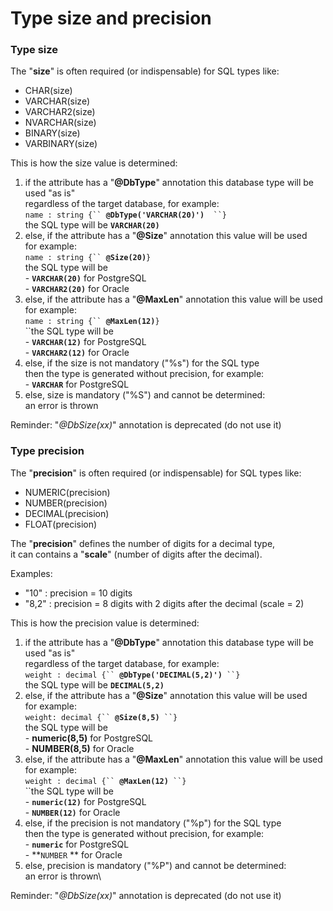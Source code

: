# Type size and precision

### Type size

The "**size**" is often required (or indispensable) for SQL types like:

* CHAR(size)
* VARCHAR(size)
* VARCHAR2(size)
* NVARCHAR(size)
* BINARY(size)
* VARBINARY(size)

This is how the size value is determined:

1. if the attribute has a "**@DbType**" annotation this database type will be used "as is"\
   regardless of the target database, for example:\
   &#x20;   `name : string {`` `**`@DbType('VARCHAR(20)')`**`  ``}`\
   the SQL type will be **`VARCHAR(20)`**
2. else, if the attribute has a "**@Size**" annotation this value will be used \
   for example: \
   &#x20;   `name : string {`` `**`@Size(20)`**`}`\
   the SQL type will be \
   &#x20; \- **`VARCHAR(20)`** for PostgreSQL \
   &#x20; \- **`VARCHAR2(20)`** for Oracle
3. else, if the attribute has a "**@MaxLen**" annotation this value will be used \
   for example:\
   &#x20;   `name : string {`` `**`@MaxLen(12)`**`}`\
   ``the SQL type will be \
   &#x20; \- **`VARCHAR(12)`**  for PostgreSQL \
   &#x20; \- **`VARCHAR2(12)`** for Oracle
4. else, if the size is not mandatory ("%s") for the SQL type\
   then the type is generated without precision, for example:\
   &#x20; \- **`VARCHAR`**  for PostgreSQL&#x20;
5. else, size is mandatory ("%S") and cannot be determined:\
   an error is thrown

Reminder: "_@DbSize(xx)_" annotation is deprecated (do  not use it)



### Type precision&#x20;

The "**precision**" is often required (or indispensable) for SQL types like:

* NUMERIC(precision)&#x20;
* NUMBER(precision)&#x20;
* DECIMAL(precision)
* FLOAT(precision)

The "**precision**" defines the number of digits for a decimal type, \
it can contains a "**scale**" (number of digits after the decimal).

Examples:&#x20;

* "10"  :  precision = 10 digits
* "8,2"  :  precision = 8 digits with 2 digits after the decimal (scale = 2)

This is how the precision value is determined:

1. if the attribute has a "**@DbType**" annotation this database type will be used "as is"\
   regardless of the target database, for example:\
   &#x20;   `weight : decimal {`` `**`@DbType('DECIMAL(5,2)')`**` ``}`\
   the SQL type will be  **`DECIMAL(5,2)`**
2. else, if the attribute has a "**@Size**" annotation this value will be used \
   for example: \
   &#x20;   `weight: decimal {`` `**`@Size(8,5)`**` ``}`\
   the SQL type will be \
   &#x20; \- **numeric(8,5)**   for PostgreSQL \
   &#x20; \- **NUMBER(8,5)**   for Oracle
3. else, if the attribute has a "**@MaxLen**" annotation this value will be used \
   for example:\
   &#x20;   `weight : decimal {`` `**`@MaxLen(12)`**` ``}`\
   ``the SQL type will be \
   &#x20; \- **`numeric(12)`** for PostgreSQL \
   &#x20; \- **`NUMBER(12)`** for Oracle
4. else, if the precision is not mandatory ("%p") for the SQL type\
   then the type is generated without precision, for example:\
   &#x20; \- **`numeric`**  for PostgreSQL \
   &#x20; \- **`NUMBER`  ** for Oracle&#x20;
5. else, precision is mandatory ("%P") and cannot be determined:\
   an error is thrown\


Reminder: "_@DbSize(xx)_" annotation is deprecated (do  not use it)

